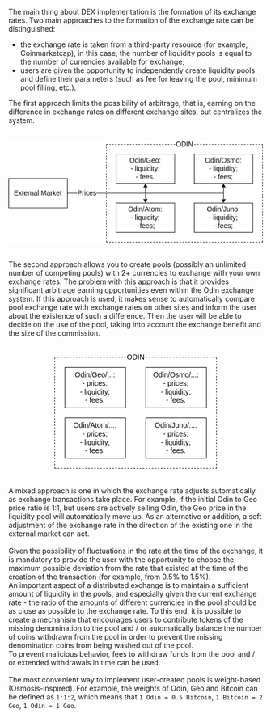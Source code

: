 The main thing about DEX implementation is the formation of its exchange rates. Two main approaches to the formation of the exchange rate can be distinguished:
* the exchange rate is taken from a third-party resource (for example, Coinmarketcap), in this case, the number of liquidity pools is equal to the number of currencies available for exchange;
* users are given the opportunity to independently create liquidity pools and define their parameters (such as fee for leaving the pool, minimum pool filling, etc.).

The first approach limits the possibility of arbitrage, that is, earning on the difference in exchange rates on different exchange sites, but centralizes the system.
<br><br><p align="center"><img src="./first-approach.png" alt="first approach"></p>
<br>The second approach allows you to create pools (possibly an unlimited number of competing pools) with 2+ currencies to exchange with your own exchange rates. The problem with this approach is that it provides significant arbitrage earning opportunities even within the Odin exchange system. If this approach is used, it makes sense to automatically compare pool exchange rate with exchange rates on other sites and inform the user about the existence of such a difference. Then the user will be able to decide on the use of the pool, taking into account the exchange benefit and the size of the commission.
<br><br><p align="center"><img src="./second-approach.png" alt="second approach"></p>
<br>A mixed approach is one in which the exchange rate adjusts automatically as exchange transactions take place. For example, if the initial Odin to Geo price ratio is 1:1, but users are actively selling Odin, the Geo price in the liquidity pool will automatically move up. As an alternative or addition, a soft adjustment of the exchange rate in the direction of the existing one in the external market can act.
<br><br>Given the possibility of fluctuations in the rate at the time of the exchange, it is mandatory to provide the user with the opportunity to choose the maximum possible deviation from the rate that existed at the time of the creation of the transaction (for example, from 0.5% to 1.5%).
<br>An important aspect of a distributed exchange is to maintain a sufficient amount of liquidity in the pools, and especially given the current exchange rate - the ratio of the amounts of different currencies in the pool should be as close as possible to the exchange rate. To this end, it is possible to create a mechanism that encourages users to contribute tokens of the missing denomination to the pool and / or automatically balance the number of coins withdrawn from the pool in order to prevent the missing denomination coins from being washed out of the pool.
<br>To prevent malicious behavior, fees to withdraw funds from the pool and / or extended withdrawals in time can be used.
<br><br>The most convenient way to implement user-created pools is weight-based (Osmosis-inspired). For example, the weights of Odin, Geo and Bitcoin can be defined as `1:1:2`, which means that `1 Odin = 0.5 Bitcoin`, `1 Bitcoin = 2 Geo`, `1 Odin = 1 Geo`.
